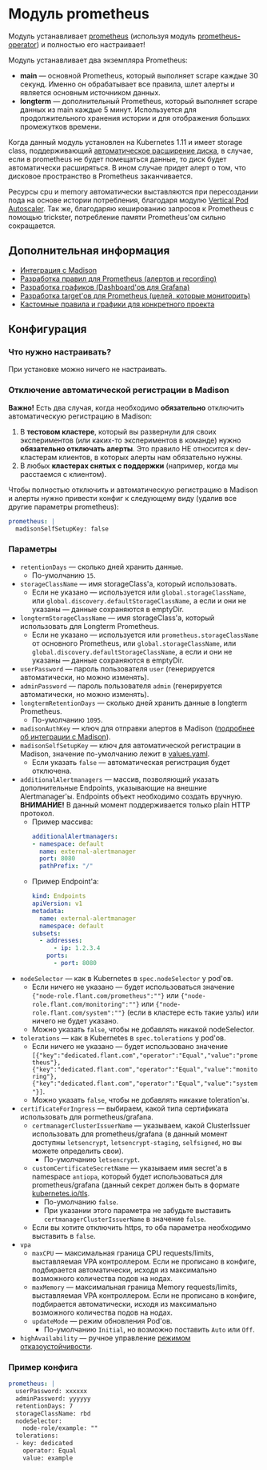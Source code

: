 Модуль prometheus
=======

Модуль устанавливает [prometheus](https://prometheus.io/) (используя модуль [prometheus-operator](../200-prometheus-operator/)) и полностью его настраивает!

Модуль устанавливает два экземпляра Prometheus:
* **main** — основной Prometheus, который выполняет scrape каждые 30 секунд. Именно он обрабатывает все правила, шлет алерты и является основным источником данных.
* **longterm** — дополнительный Prometheus, который выполняет scrape данных из main каждые 5 минут. Используется для продолжительного хранения истории и для отображения больших промежутков времени.

Когда данный модуль установлен на Kubernetes 1.11 и имеет storage class, поддерживающий [автоматическое расширение диска](https://kubernetes.io/blog/2018/07/12/resizing-persistent-volumes-using-kubernetes/), в случае, если в prometheus не будет помещаться данные, то диск будет автоматически расширяться. В ином случае придет алерт о том, что дисковое пространство в Prometheus заканчивается.

Ресурсы cpu и memory автоматически выставляются при пересоздании пода на основе истории потребления, благодаря модулю [Vertical Pod Autoscaler](../302-vertical-pod-autoscaler). Так же, благодаряю кешированию запросов к Prometheus с помощью trickster, потребление памяти Prometheus'ом сильно сокращается.

Дополнительная информация
-------------------------

* [Интеграция с Madison](docs/MADISON.md)
* [Разработка правил для Prometheus (алертов и recording)](docs/PROMETHEUS_RULES_DEVELOPMENT.md)
* [Разработка графиков (Dashboard'ов для Grafana)](docs/GRAFANA_DASHBOARD_DEVELOPMENT.md)
* [Разработка target'ов для Prometheus (целей, которые мониторить)](docs/PROMETHEUS_TARGETS_DEVELOPMENT.md)
* [Кастомные правила и графики для конкретного проекта](docs/PROJECT_CUSTOMIZATION.md)

Конфигурация
------------

### Что нужно настраивать?

При установке можно ничего не настраивать.

### Отключение автоматической регистрации в Madison

**Важно!** Есть два случая, когда необходимо **обязательно** отключить автоматическую регистрацию в Madison:
1. В **тестовом кластере**, который вы развернули для своих экспериментов (или каких-то экспериментов в команде) нужно **обязательно отключать алерты**. Это правило НЕ относится к dev-кластерам клиентов, в которых алерты нам обязательно нужны.
2. В любых **кластерах снятых с поддержки** (например, когда мы расстаемся с клиентом).

Чтобы полностью отключить и автоматическую регистрацию в Madison и алерты нужно привести конфиг к следующему виду (удалив все другие параметры prometheus):

```yaml
prometheus: |
  madisonSelfSetupKey: false
```

### Параметры

* `retentionDays` — сколько дней хранить данные.
    * По-умолчанию `15`.
* `storageClassName` — имя storageClass'а, который использовать.
    * Если не указано — используется или `global.storageClassName`, или `global.discovery.defaultStorageClassName`, а если и они не указаны — данные сохраняются в emptyDir.
* `longtermStorageClassName` — имя storageClass'а, который использовать для Longterm Prometheus.
    * Если не указано — используется или `prometheus.storageClassName` от основного Prometheus, или `global.storageClassName`, или `global.discovery.defaultStorageClassName`, а если и они не указаны — данные сохраняются в emptyDir.
* `userPassword` — пароль пользователя `user` (генерируется автоматически, но можно изменять).
* `adminPassword` — пароль пользователя `admin` (генерируется автоматически, но можно изменять).
* `longtermRetentionDays` — сколько дней хранить данные в longterm Prometheus.
  * По-умолчанию `1095`.
* `madisonAuthKey` — ключ для отправки алертов в Madison ([подробнее об интеграции с Madison](docs/MADISON.md)).
* `madisonSelfSetupKey` — ключ для автоматической регистрации в Madison, значение по-умолчанию лежит в [values.yaml](values.yaml).
    * Если указать `false` — автоматическая регистрация будет отключена.
* `additionalAlertmanagers` — массив, позволяющий указать дополнительные Endpoints, указывающие на внешние Alertmanager'ы. Endpoints объект необходимо создать вручную. **ВНИМАНИЕ!** В данный момент поддерживается только plain HTTP протокол.
    * Пример массива:
      ```yaml
      additionalAlertmanagers:
      - namespace: default
        name: external-alertmanager
        port: 8080
        pathPrefix: "/"
      ```
    * Пример Endpoint'а:
        ```yaml
        kind: Endpoints
        apiVersion: v1
        metadata:
          name: external-alertmanager
          namespace: default
        subsets:
          - addresses:
              - ip: 1.2.3.4
            ports:
              - port: 8080
        ```
* `nodeSelector` — как в Kubernetes в `spec.nodeSelector` у pod'ов.
    * Если ничего не указано — будет использоваться значение `{"node-role.flant.com/prometheus":""}` или `{"node-role.flant.com/monitoring":""}` или `{"node-role.flant.com/system":""}` (если в кластере есть такие узлы) или ничего не будет указано.
    * Можно указать `false`, чтобы не добавлять никакой nodeSelector.
* `tolerations` — как в Kubernetes в `spec.tolerations` у pod'ов.
    * Если ничего не указано — будет использовано значение `[{"key":"dedicated.flant.com","operator":"Equal","value":"prometheus"},{"key":"dedicated.flant.com","operator":"Equal","value":"monitoring"},{"key":"dedicated.flant.com","operator":"Equal","value":"system"}]`.
    * Можно указать `false`, чтобы не добавлять никакие toleration'ы.
* `certificateForIngress` — выбираем, какой типа сертификата использовать для pormetheus/grafana.
    * `certmanagerClusterIssuerName` — указываем, какой ClusterIssuer использовать для prometheus/grafana (в данный момент доступны `letsencrypt`, `letsencrypt-staging`, `selfsigned`, но вы можете определить свои).
        * По-умолчанию `letsencrypt`.
    * `customCertificateSecretName` — указываем имя secret'а в namespace `antiopa`, который будет использоваться для prometheus/grafana (данный секрет должен быть в формате [kubernetes.io/tls](https://kubernetes.github.io/ingress-nginx/user-guide/tls/#tls-secrets).
        * По-умолчанию `false`.
        * При указании этого параметра не забудьте выставить `certmanagerClusterIssuerName` в значение `false`.
    * Если вы хотите отключить https, то оба параметра необходимо выставить в `false`.
* `vpa`
    * `maxCPU` — максимальная граница CPU requests/limits, выставляемая VPA контроллером. Если не прописано в конфиге, подбирается автоматически, исходя из максимально возможного количества подов на нодах.
    * `maxMemory` — максимальная граница Memory requests/limits, выставляемая VPA контроллером. Если не прописано в конфиге, подбирается автоматически, исходя из максимально возможного количества подов на нодах.
    * `updateMode` — режим обновления Pod'ов.
        * По-умолчанию `Initial`, но возможно поставить `Auto` или `Off`.
* `highAvailability` — ручное управление [режимом отказоустойчивости](/FEATURES.md#отказоустойчивость).

### Пример конфига

```yaml
prometheus: |
  userPassword: xxxxxx
  adminPassword: yyyyyy
  retentionDays: 7
  storageClassName: rbd
  nodeSelector:
    node-role/example: ""
  tolerations:
  - key: dedicated
    operator: Equal
    value: example
```

